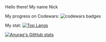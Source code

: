 <p style: align center>
  Hello there!
  My name Nick
</p>

My progress on Codewars:
<img src="https://www.codewars.com/users/WhiteKit/badges/large" alt="codewars badges">


My stat:
[![Top Langs](https://github-readme-stats.vercel.app/api/top-langs/?username=ChitKit)](https://github.com/anuraghazra/github-readme-stats)

[![Anurag's GitHub stats](https://github-readme-stats.vercel.app/api?username=ChitKit)](https://github.com/ChitKit/github-readme-stats)
